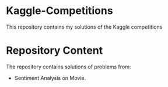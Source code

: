 # Kaggle-Competitions
This repository contains my solutions of the Kaggle competitions
# Repository Content
The repository contains solutions of problems from:
* Sentiment Analysis on Movie.
